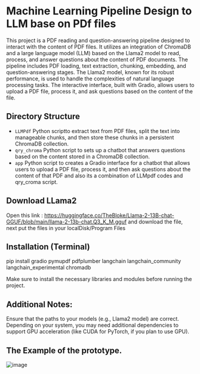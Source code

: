 Machine Learning Pipeline Design to LLM base on PDf files 
==============================
This project is a PDF reading and question-answering pipeline designed to interact with the content of PDF files. It utilizes an integration of ChromaDB and a large language model (LLM) based on the Llama2 model to read, process, and answer questions about the content of PDF documents. The pipeline includes PDF loading, text extraction, chunking, embedding, and question-answering stages. The Llama2 model, known for its robust performance, is used to handle the complexities of natural language processing tasks. The interactive interface, built with Gradio, allows users to upload a PDF file, process it, and ask questions based on the content of the file.

Directory Structure
-------------------
- `LLMPdf` Python scriptto extract text from PDF files, split the text into manageable chunks, and then store these chunks in a persistent ChromaDB collection.
- `qry_chroma` Python script to sets up a chatbot that answers questions based on the content stored in a ChromaDB collection.
- `app` Python script to creates a Gradio interface for a chatbot that allows users to upload a PDF file, process it, and then ask questions about the content of that PDF and also its a combination of LLMpdf codes and qry_croma script.

Download LLama2
------------
Open this link : https://huggingface.co/TheBloke/Llama-2-13B-chat-GGUF/blob/main/llama-2-13b-chat.Q3_K_M.gguf and download the file, next put the files in your localDisk/Program Files 

Installation (Terminal)
------------
pip install gradio pymupdf pdfplumber langchain langchain_community langchain_experimental chromadb 

Make sure to install the necessary libraries and modules before running the project.

Additional Notes:
------------
Ensure that the paths to your models (e.g., Llama2 model) are correct.
Depending on your system, you may need additional dependencies to support GPU acceleration (like CUDA for PyTorch, if you plan to use GPU).

The Example of the prototype.
------------

![image](https://github.com/user-attachments/assets/f5a2133d-2b89-43de-9b62-2a9add1612ab)
